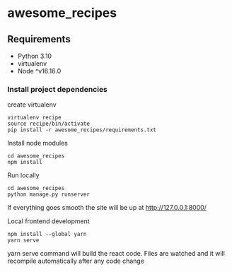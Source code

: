 # awesome_recipes

## Requirements

* Python 3.10
* virtualenv
* Node ^v16.16.0

### Install project dependencies

create virtualenv 

    virtualenv recipe
    source recipe/bin/activate
    pip install -r awesome_recipes/requirements.txt

Install node modules

    cd awesome_recipes
    npm install 

Run locally

    cd awesome_recipes
    python manage.py runserver


If everything goes smooth the site will be up at http://127.0.0.1:8000/


Local frontend development

    npm install --global yarn
    yarn serve

yarn serve command will build the react code. Files are watched and it will recompile automatically after any code change 
